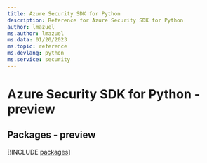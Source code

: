 ```yaml
---
title: Azure Security SDK for Python
description: Reference for Azure Security SDK for Python
author: lmazuel
ms.author: lmazuel
ms.data: 01/20/2023
ms.topic: reference
ms.devlang: python
ms.service: security
---
```

# Azure Security SDK for Python - preview
## Packages - preview
[!INCLUDE [packages](security-index.md)]